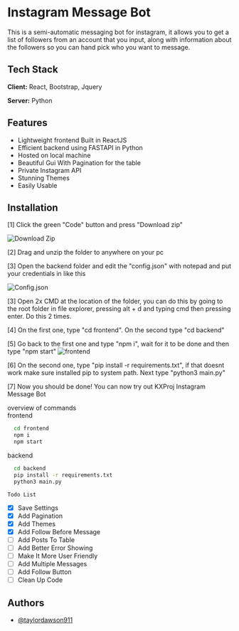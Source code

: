 
# Instagram Message Bot

This is a semi-automatic messaging bot for instagram, it allows you to get a list of followers from an account that you input, along with information about the followers so you can hand pick who you want to message.

## Tech Stack

**Client:** React, Bootstrap, Jquery

**Server:** Python


## Features

- Lightweight frontend Built in ReactJS
- Efficient backend using FASTAPI in Python
- Hosted on local machine
- Beautiful Gui With Pagination for the table
- Private Instagram API
- Stunning Themes
- Easily Usable



## Installation

[1] Click the green "Code" button and press "Download zip"

![Download Zip](https://cdn.discordapp.com/attachments/589298703056240662/1068040534259671100/image.png)

[2] Drag and unzip the folder to anywhere on your pc

[3] Open the backend folder and edit the "config.json" with notepad and put your credentials in like this

![Config.json](https://cdn.discordapp.com/attachments/589298703056240662/1068041994015875142/image.png)

[3] Open 2x CMD at the location of the folder, you can do this by going to the root folder in file explorer, pressing alt + d and typing cmd then pressing enter. Do this 2 times.

[4] On the first one, type "cd frontend". On the second type "cd backend"

[5] Go back to the first one and type "npm i", wait for it to be done and then type "npm start"
![frontend](https://cdn.discordapp.com/attachments/589298703056240662/1068044051229720717/image.png)

[6] On the second one, type "pip install -r requirements.txt", if that doesnt work make sure installed pip to system path. Next type "python3 main.py"

[7] Now you should be done! You can now try out KXProj Instagram Message Bot




overview of commands \
frontend
```cmd
  cd frontend
  npm i
  npm start
```
backend
```cmd
  cd backend
  pip install -r requirements.txt
  python3 main.py
```
    Todo List

- [x] Save Settings
- [x] Add Pagination
- [x] Add Themes
- [x] Add Follow Before Message
- [ ] Add Posts To Table
- [ ] Add Better Error Showing
- [ ] Make It More User Friendly
- [ ] Add Multiple Messages
- [ ] Add Follow Button
- [ ] Clean Up Code

## Authors

- [@taylordawson911](https://github.com/taylordawson911)

